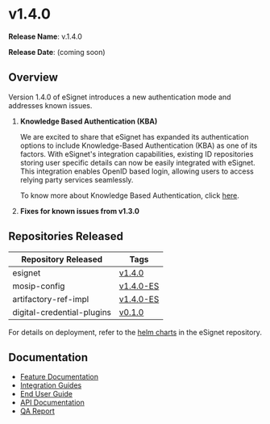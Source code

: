 # v1.4.0

**Release Name**: v.1.4.0

**Release Date**: (coming soon)

## Overview

Version 1.4.0 of eSignet introduces a new authentication mode and addresses known issues.

1.  **Knowledge Based Authentication (KBA)**

    We are excited to share that eSignet has expanded its authentication options to include Knowledge-Based Authentication (KBA) as one of its factors. With eSignet's integration capabilities, existing ID repositories storing user specific details can now be easily integrated with eSignet. This integration enables OpenID based login, allowing users to access relying party services seamlessly.

    To know more about Knowledge Based Authentication, click [here](https://docs.esignet.io/end-user-guide/knowledge-based-authentication).
2. **Fixes for known issues from v1.3.0**

## Repositories Released

| Repository Released        | Tags                                                          |
| -------------------------- | ------------------------------------------------------------- |
| esignet                    | [v1.4.0](https://github.com/mosip/esignet)                    |
| mosip-config               | [v1.4.0-ES](https://github.com/mosip/mosip-config)            |
| artifactory-ref-impl       | [v1.4.0-ES](https://github.com/mosip/artifactory-ref-impl)    |
| digital-credential-plugins | [v0.1.0](https://github.com/mosip/digital-credential-plugins) |

For details on deployment, refer to the [helm charts](v1.4.0.md) in the eSignet repository.

## Documentation

* [Feature Documentation](https://docs.esignet.io/overview/features)
* [Integration Guides](https://docs.esignet.io/integration)
* [End User Guide](https://docs.esignet.io/end-user-guide)
* [API Documentation]()
* [QA Report]()
